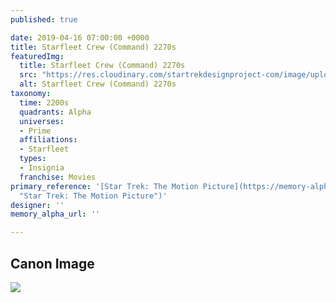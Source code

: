 ```yaml
---
published: true

date: 2019-04-16 07:00:00 +0000
title: Starfleet Crew (Command) 2270s
featuredImg:
  title: Starfleet Crew (Command) 2270s
  src: "https://res.cloudinary.com/startrekdesignproject-com/image/upload/v1555443507/StarfleetCrewCommand2270s.png"
  alt: Starfleet Crew (Command) 2270s
taxonomy:
  time: 2200s
  quadrants: Alpha
  universes:
  - Prime
  affiliations:
  - Starfleet
  types:
  - Insignia
  franchise: Movies
primary_reference: '[Star Trek: The Motion Picture](https://memory-alpha.fandom.com/wiki/Star_Trek:_The_Motion_Picture
  "Star Trek: The Motion Picture")'
designer: ''
memory_alpha_url: ''

---
```

## Canon Image

![](https://res.cloudinary.com/startrekdesignproject-com/image/upload/v1555443507/StarfleetCrewCommand2270s1.jpg)